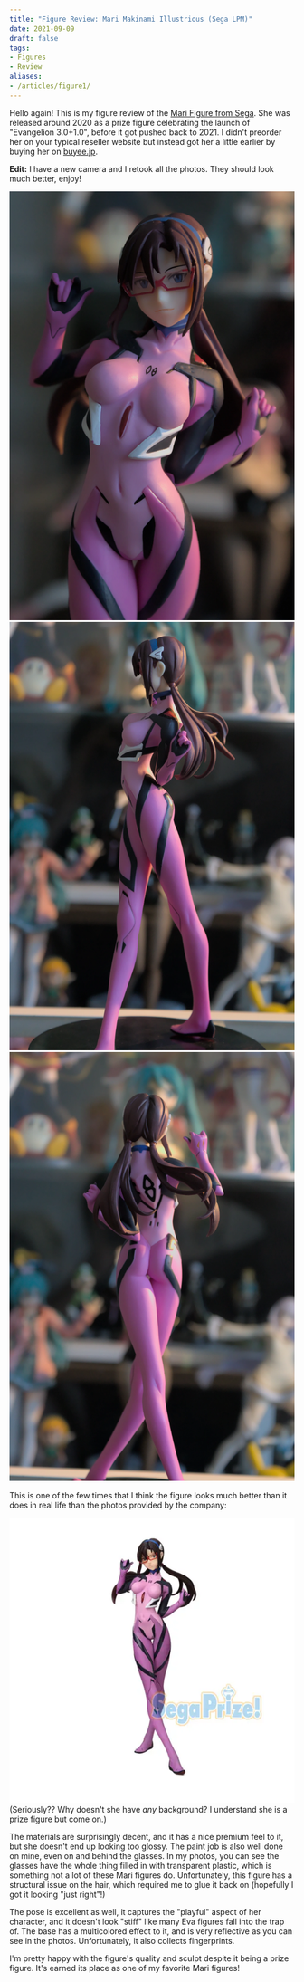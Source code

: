 ```yaml
---
title: "Figure Review: Mari Makinami Illustrious (Sega LPM)"
date: 2021-09-09
draft: false
tags:
- Figures
- Review
aliases:
- /articles/figure1/
---
```


Hello again! This is my figure review of the [Mari Figure from Sega](https://myfigurecollection.net/item/945032). <!--more--> She was released around 2020 as a prize
figure celebrating the launch of "Evangelion 3.0+1.0", before it got pushed back to 2021. I
didn't preorder her on your typical reseller website but instead got her a little earlier by buying her on [buyee.jp](https://buyee.jp).

**Edit:** I have a new camera and I retook all the photos. They should look much better, enjoy!

![Front view of Mari](figure-review-mari-front.webp)
![Side view of Mari](figure-review-mari-side.webp)
![Backside view of Mari](figure-review-mari-back.webp)

This is one of the few times that I think the figure looks much better than it does in real life than the photos provided by the company:

![The photo Sega provided](figure-review-mari-sega.webp)
(Seriously?? Why doesn't she have _any_ background? I understand she is a prize figure but come on.)

The materials are surprisingly decent, and it has a nice premium feel to it, but she doesn't end up looking too glossy. The paint
job is also well done on mine, even on and behind the glasses. In my photos, you can see the glasses have the whole thing filled in
with transparent plastic, which is something not a lot of these Mari figures do. Unfortunately, this figure has a structural issue on the hair, which required me to glue it back on (hopefully I got it looking "just right"!)

The pose is excellent as well, it captures the "playful" aspect of her character, and it doesn't look "stiff" like many Eva figures fall into the trap of. The base has a multicolored effect to it, and is very reflective as you can see in the photos. Unfortunately, it also collects fingerprints.

I'm pretty happy with the figure's quality and sculpt despite it being a prize figure. It's earned its place as one of my favorite Mari figures!
